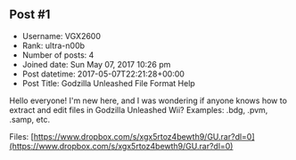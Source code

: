 ## Post #1
- Username: VGX2600
- Rank: ultra-n00b
- Number of posts: 4
- Joined date: Sun May 07, 2017 10:26 pm
- Post datetime: 2017-05-07T22:21:28+00:00
- Post Title: Godzilla Unleashed File Format Help

Hello everyone! I'm new here, and I was wondering if anyone knows how to extract and edit files in Godzilla Unleashed Wii?
Examples: .bdg, .pvm, .samp, etc.

Files: [https://www.dropbox.com/s/xgx5rtoz4bewth9/GU.rar?dl=0](https://www.dropbox.com/s/xgx5rtoz4bewth9/GU.rar?dl=0)
